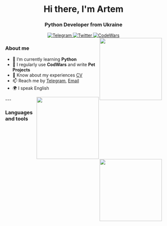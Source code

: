 <div id="header" align="center">

<h1>Hi there, I'm Artem</h1>
<h3>Python Developer from Ukraine</h3>
</div>
<div id="socials" align="center">
<a href="https://t.me/rozghrom">
    <img src="https://img.shields.io/badge/Telegram-black?style=for-the-badge&logo=Telegram&logoColor=white" alt="Telegram"/>
</a>
<a href="https://x.com/rozghrom">
    <img src="https://img.shields.io/badge/Twitter-black?style=for-the-badge&logo=Twitter&logoColor=white" alt="Twitter"/>
</a>
<a href="https://www.codewars.com/users/rozghrom">
    <img src="https://img.shields.io/badge/CodeWars-black?style=for-the-badge&logo=codewars&logoColor=white" alt="CodeWars"/>
</a>
</div>

<img align="right" src="https://media.tenor.com/Xl1poZS6EzUAAAAi/sash-lilac-lilac.gif" width="200">

### About me
- 🧠 I’m currently learning **Python**
- 📝 I regularly use **CodWars** and write **Pet Projects**
- 📄 Know about my experiences [CV](cv-link)
- 📫 Reach me by [Telegram](https://t.me/rozghrom), [Email](raz15753@gmail.com)
- 🌍 I speak English

<img align="right" src="https://media.tenor.com/Xl1poZS6EzUAAAAi/sash-lilac-lilac.gif" width="200">
---

### Languages and tools




<img align="right" src="https://media.tenor.com/4WvV9GY4yTEAAAAi/azur-lane-game.gif" width="200">


<!--
**rozghrom/rozghrom** is a ✨ _special_ ✨ repository because its `README.md` (this file) appears on your GitHub profile.

Here are some ideas to get you started:

- 🔭 I’m currently working on ...
- 🌱 I’m currently learning ...
- 👯 I’m looking to collaborate on ...
- 🤔 I’m looking for help with ...
- 💬 Ask me about ...
- 📫 How to reach me: ...
- 😄 Pronouns: ...
- ⚡ Fun fact: ...
-->
